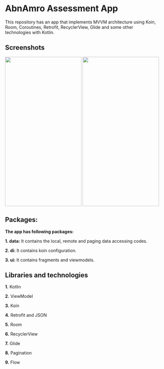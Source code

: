 # AbnAmro Assessment App

This repository has an app that implements MVVM architecture using Koin, Room, Coroutines, Retrofit, RecyclerView, Glide and some other technologies with Kotlin.




##  Screenshots

<img src=https://user-images.githubusercontent.com/79756985/176436211-fd6b04d8-49d8-4d48-a235-fbeeedff04db.png width="250" height="490">
<img src=https://user-images.githubusercontent.com/79756985/176436243-ed4565e1-b138-4814-aaf1-3a8d27fff73f.png width="250" height="490">



## Packages:
**The app has following packages:**

**1. data:** It contains the local, remote and paging data accessing codes.

**2. di:** It contains koin configuration.

**3. ui:** It contains fragments and viewmodels.

## Libraries and technologies
**1.** Kotlin

**2.** ViewModel 

**3.** Koin

**4.** Retrofit and JSON

**5.** Room

**6.** RecyclerView

**7.** Glide

**8.** Pagination

**9.** Flow

